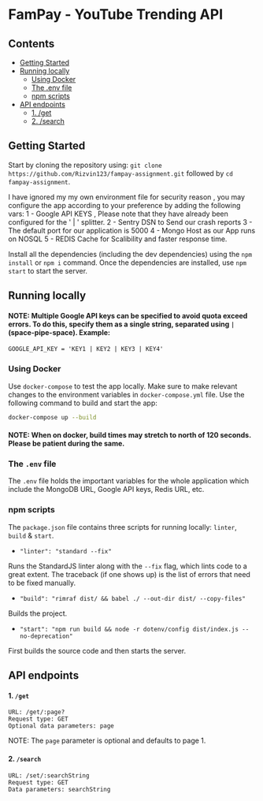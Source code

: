 # FamPay - YouTube Trending API

## Contents
- [Getting Started](#getting-started)
- [Running locally](#running-locally)
  - [Using Docker](#using-docker)
  - [The .env file](#the-env-file)
  - [npm scripts](#npm-scripts)
- [API endpoints](#api-endpoints)
    - [1. /get](#1-get)
    - [2. /search](#2-search)

## Getting Started
Start by cloning the repository using: `git clone https://github.com/Rizvin123/fampay-assignment.git` followed by `cd fampay-assignment`.

I have ignored my my own environment file for security reason , you may configure the app according to your preference by adding the following vars:
1 - Google API KEYS , Please note that they have already been configured for the ' | ' splitter.
2 - Sentry DSN to Send our crash reports
3 - The default port for our application is 5000
4 - Mongo Host as our App runs on NOSQL
5 - REDIS Cache for Scalibility and faster response time.

Install all the dependencies (including the dev dependencies) using the `npm install` or `npm i` command. Once the dependencies are installed, use `npm start` to start the server.

## Running locally
#### NOTE: Multiple Google API keys can be specified to avoid quota exceed errors. To do this, specify them as a single string, separated using ` | ` (space-pipe-space). Example:

`GOOGLE_API_KEY = 'KEY1 | KEY2 | KEY3 | KEY4'`

### Using Docker
Use `docker-compose` to test the app locally. Make sure to make relevant changes to the environment variables in `docker-compose.yml` file. Use the following command to build and start the app:
```bash
docker-compose up --build
```
#### NOTE: When on docker, build times may stretch to north of 120 seconds. Please be patient during the same.

### The `.env` file
The `.env` file holds the important variables for the whole application which include the MongoDB URL, Google API keys, Redis URL, etc.

### npm scripts
The `package.json` file contains three scripts for running locally: `linter`, `build` & `start`.

- `"linter": "standard --fix"`

Runs the StandardJS linter along with the `--fix` flag, which lints code to a great extent. The traceback (if one shows up) is the list of errors that need to be fixed manually.

- `"build": "rimraf dist/ && babel ./ --out-dir dist/ --copy-files"`

Builds the project.

- `"start": "npm run build && node -r dotenv/config dist/index.js --no-deprecation"`

First builds the source code and then starts the server.

## API endpoints
#### 1. `/get`
```
URL: /get/:page?
Request type: GET
Optional data parameters: page
```

NOTE: The `page` parameter is optional and defaults to page 1.

#### 2. `/search`
```
URL: /set/:searchString
Request type: GET
Data parameters: searchString
```
